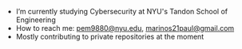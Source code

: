 - I’m currently studying Cybersecurity at NYU's Tandon School of Engineering
- How to reach me: pem9880@nyu.edu, marinos21paul@gmail.com
- Mostly contributing to private repositories at the moment


<!---
paulmarinos/paulmarinos is a ✨ special ✨ repository because its `README.md` (this file) appears on your GitHub profile.
You can click the Preview link to take a look at your changes.
--->
